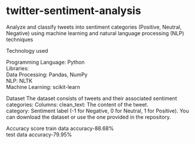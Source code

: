 # twitter-sentiment-analysis
Analyze and classify tweets into sentiment categories (Positive, Neutral, Negative) using machine learning and natural language processing (NLP) techniques

Technology used

Programming Language: Python        
Libraries:     
Data Processing: Pandas, NumPy  
NLP: NLTK  
Machine Learning: scikit-learn

Dataset
The dataset consists of tweets and their associated sentiment categories:
Columns:
clean_text: The content of the tweet.  
category: Sentiment label (-1 for Negative, 0 for Neutral, 1 for Positive).
You can download the dataset or use the one provided in the repository.  

Accuracy score
train data accuracy-88.68%  
test data accuracy-79.95%
